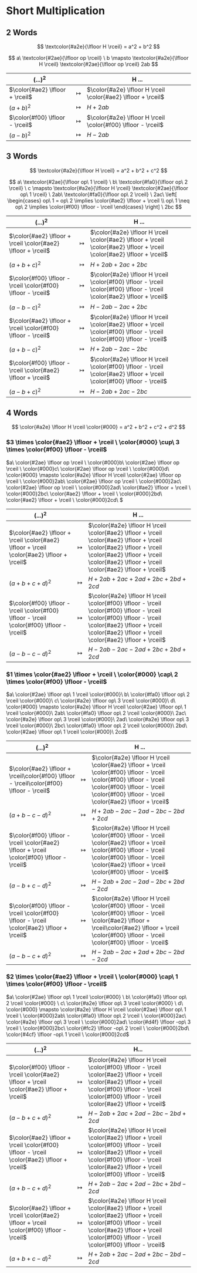 # Short Multiplication

## 2 Words

$$
\textcolor{#a2e}{\lfloor H \rceil}
= a^2 + b^2
$$

$$
a\ 
\textcolor{#2ae}{\lfloor op \rceil}
\ b
\mapsto
\textcolor{#a2e}{\lfloor H \rceil}
\textcolor{#2ae}{\lfloor op \rceil}
2ab
$$

| $(...)^2$ | | H ... |
|--|--|--|
| $\color{#ae2} \lfloor + \rceil$ | $\mapsto$ | $\color{#a2e} \lfloor H \rceil \color{#ae2} \lfloor + \rceil$ |
| $(a+b)^2$ | $\mapsto$ | $H + 2ab$ |
| $\color{#f00} \lfloor - \rceil$ | $\mapsto$ | $\color{#a2e} \lfloor H \rceil \color{#f00} \lfloor - \rceil$ |
| $(a-b)^2$ | $\mapsto$ | $H - 2ab$ |

## 3 Words

$$
\textcolor{#a2e}{\lfloor H \rceil}
= a^2 + b^2 + c^2
$$

$$
a\ 
\textcolor{#2ae}{\lfloor op\ 1 \rceil}
\ b\ 
\textcolor{#fa0}{\lfloor op\ 2 \rceil}
\ c
\mapsto
\textcolor{#a2e}{\lfloor H \rceil}
\textcolor{#2ae}{\lfloor op\ 1 \rceil}
\ 2ab\ 
\textcolor{#fa0}{\lfloor op\ 2 \rceil}
\ 2ac\ 
\left[
\begin{cases}
op\ 1 = op\ 2 \implies \color{#ae2} \lfloor + \rceil
\\
op\ 1 \neq op\ 2 \implies \color{#f00} \lfloor - \rceil
\end{cases}
\right]
\ 2bc
$$

| $(...)^2$ | | H ... |
|--|--|--|
| $\color{#ae2} \lfloor + \rceil \color{#ae2} \lfloor + \rceil$ | $\mapsto$ | $\color{#a2e} \lfloor H \rceil \color{#ae2} \lfloor + \rceil \color{#ae2} \lfloor + \rceil \color{#ae2} \lfloor + \rceil$ |
| $(a+b+c)^2$ | $\mapsto$ | $H + 2ab + 2ac + 2bc$ |
| $\color{#f00} \lfloor - \rceil \color{#f00} \lfloor - \rceil$ | $\mapsto$ | $\color{#a2e} \lfloor H \rceil \color{#f00} \lfloor - \rceil \color{#f00} \lfloor - \rceil \color{#ae2} \lfloor + \rceil$ |
| $(a-b-c)^2$ | $\mapsto$ | $H - 2ab - 2ac + 2bc$ |
| $\color{#ae2} \lfloor + \rceil \color{#f00} \lfloor - \rceil$ | $\mapsto$ | $\color{#a2e} \lfloor H \rceil \color{#ae2} \lfloor + \rceil \color{#f00} \lfloor - \rceil \color{#f00} \lfloor - \rceil$ |
| $(a+b-c)^2$ | $\mapsto$ | $H + 2ab - 2ac - 2bc$ |
| $\color{#f00} \lfloor - \rceil \color{#ae2} \lfloor + \rceil$ | $\mapsto$ | $\color{#a2e} \lfloor H \rceil \color{#f00} \lfloor - \rceil \color{#ae2} \lfloor + \rceil \color{#f00} \lfloor - \rceil$ |
| $(a-b+c)^2$ | $\mapsto$ | $H - 2ab + 2ac - 2bc$ |

## 4 Words

$$
\color{#a2e} \lfloor H \rceil
\color{#000} = a^2 + b^2 + c^2 + d^2
$$

### $3 \times \color{#ae2} \lfloor + \rceil \ \color{#000} \cup\ 3 \times \color{#f00} \lfloor - \rceil$

$a\ 
\color{#2ae} \lfloor op \rceil
\ \color{#000}b\ 
\color{#2ae} \lfloor op \rceil
\ \color{#000}c\ 
\color{#2ae} \lfloor op \rceil
\ \color{#000}d\ 
\color{#000} \mapsto
\color{#a2e} \lfloor H \rceil
\color{#2ae} \lfloor op \rceil
\ \color{#000}2ab\ 
\color{#2ae} \lfloor op \rceil
\ \color{#000}2ac\ 
\color{#2ae} \lfloor op \rceil
\ \color{#000}2ad\ 
\color{#ae2} \lfloor + \rceil
\ \color{#000}2bc\ 
\color{#ae2} \lfloor + \rceil
\ \color{#000}2bd\ 
\color{#ae2} \lfloor + \rceil
\ \color{#000}2cd\ $

| $(...)^2$ || H ... |
|-|-|-|
| $\color{#ae2} \lfloor + \rceil \color{#ae2} \lfloor + \rceil \color{#ae2} \lfloor + \rceil$ | $\mapsto$ | $\color{#a2e} \lfloor H \rceil \color{#ae2} \lfloor + \rceil \color{#ae2} \lfloor + \rceil \color{#ae2} \lfloor + \rceil \color{#ae2} \lfloor + \rceil \color{#ae2} \lfloor + \rceil \color{#ae2} \lfloor + \rceil$ |
| $(a+b+c+d)^2$ | $\mapsto$ | $H + 2ab + 2ac + 2ad + 2bc + 2bd + 2cd$ |
| $\color{#f00} \lfloor - \rceil \color{#f00} \lfloor - \rceil \color{#f00} \lfloor - \rceil$ | $\mapsto$ | $\color{#a2e} \lfloor H \rceil \color{#f00} \lfloor - \rceil \color{#f00} \lfloor - \rceil \color{#f00} \lfloor - \rceil \color{#ae2} \lfloor + \rceil \color{#ae2} \lfloor + \rceil \color{#ae2} \lfloor + \rceil$ |
| $(a-b-c-d)^2$ | $\mapsto$ | $H - 2ab - 2ac - 2ad + 2bc + 2bd + 2cd$ |

### $1 \times \color{#ae2} \lfloor + \rceil \ \color{#000} \cap\ 2 \times \color{#f00} \lfloor - \rceil$

$a\ 
\color{#2ae} \lfloor op\ 1 \rceil
\color{#000}\ b\ 
\color{#fa0} \lfloor op\ 2 \rceil
\color{#000}\ c\ 
\color{#a2e} \lfloor op\ 3 \rceil
\color{#000}\ d\ 
\color{#000} \mapsto
\color{#a2e} \lfloor H \rceil
\color{#2ae} \lfloor op\ 1 \rceil
\color{#000}\ 2ab\ 
\color{#fa0} \lfloor op\ 2 \rceil
\color{#000}\ 2ac\ 
\color{#a2e} \lfloor op\ 3 \rceil
\color{#000}\ 2ad\ 
\color{#a2e} \lfloor op\ 3 \rceil
\color{#000}\ 2bc\ 
\color{#fa0} \lfloor op\ 2 \rceil
\color{#000}\ 2bd\ 
\color{#2ae} \lfloor op\ 1 \rceil
\color{#000}\ 2cd$

| $(...)^2$ | | H ... |
|--|--|--|
| $\color{#ae2} \lfloor + \rceil\color{#f00} \lfloor - \rceil\color{#f00} \lfloor - \rceil$ | $\mapsto$ | $\color{#a2e} \lfloor H \rceil \color{#ae2} \lfloor + \rceil \color{#f00} \lfloor - \rceil \color{#f00} \lfloor - \rceil \color{#f00} \lfloor - \rceil \color{#f00} \lfloor - \rceil \color{#ae2} \lfloor + \rceil$ |
| $(a+b-c-d)^2$ | $\mapsto$ | $H+2ab-2ac-2ad-2bc-2bd+2cd$ |
| $\color{#f00} \lfloor - \rceil \color{#ae2} \lfloor + \rceil \color{#f00} \lfloor - \rceil$ | $\mapsto$ | $\color{#a2e} \lfloor H \rceil \color{#f00} \lfloor - \rceil \color{#ae2} \lfloor + \rceil \color{#f00} \lfloor - \rceil \color{#f00} \lfloor - \rceil \color{#ae2} \lfloor + \rceil \color{#f00} \lfloor - \rceil$ |
| $(a-b+c-d)^2$ | $\mapsto$ | $H-2ab+2ac-2ad-2bc+2bd-2cd$ |
| $\color{#f00} \lfloor - \rceil \color{#f00} \lfloor - \rceil \color{#ae2} \lfloor + \rceil$ | $\mapsto$ | $\color{#a2e} \lfloor H \rceil \color{#f00} \lfloor - \rceil \color{#f00} \lfloor - \rceil \color{#ae2} \lfloor + \rceil\color{#ae2} \lfloor + \rceil \color{#f00} \lfloor - \rceil \color{#f00} \lfloor - \rceil$ |
| $(a-b-c+d)^2$ | $\mapsto$ | $H-2ab-2ac+2ad+2bc-2bd-2cd$ |

### $2 \times \color{#ae2} \lfloor + \rceil \ \color{#000} \cap\ 1 \times \color{#f00} \lfloor - \rceil$

$a\ 
\color{#2ae} \lfloor op\ 1 \rceil
\color{#000} \ b\ 
\color{#fa0} \lfloor op\ 2 \rceil
\color{#000} \ c\ 
\color{#a2e} \lfloor op\ 3 \rceil
\color{#000} \ d\ 
\color{#000} \mapsto
\color{#a2e} \lfloor H \rceil 
\color{#2ae} \lfloor op\ 1 \rceil
\ \color{#000}2ab\ 
\color{#fa0} \lfloor op\ 2 \rceil
\ \color{#000}2ac\ 
\color{#a2e} \lfloor op\ 3 \rceil
\ \color{#000}2ad\ 
\color{#d4f} \lfloor -op\ 3 \rceil
\ \color{#000}2bc\ 
\color{#fc2} \lfloor -op\ 2 \rceil
\ \color{#000}2bd\ 
\color{#4cf} \lfloor -op\ 1 \rceil
\ \color{#000}2cd$

| $(...)^2$ | | H... |
|--|--|--|
| $\color{#f00} \lfloor - \rceil \color{#ae2} \lfloor + \rceil \color{#ae2} \lfloor + \rceil$ | $\mapsto$| $\color{#a2e} \lfloor H \rceil \color{#f00} \lfloor - \rceil \color{#ae2} \lfloor + \rceil \color{#ae2} \lfloor + \rceil \color{#f00} \lfloor - \rceil \color{#f00} \lfloor - \rceil \color{#ae2} \lfloor + \rceil$ |
| $(a-b+c+d)^2$ | $\mapsto$ | $H-2ab+2ac+2ad-2bc-2bd+2cd$ |
| $\color{#ae2} \lfloor + \rceil \color{#f00} \lfloor - \rceil \color{#ae2} \lfloor + \rceil$ | $\mapsto$ | $\color{#a2e} \lfloor H \rceil \color{#ae2} \lfloor + \rceil \color{#f00} \lfloor - \rceil \color{#ae2} \lfloor + \rceil \color{#f00} \lfloor - \rceil \color{#ae2} \lfloor + \rceil \color{#f00} \lfloor - \rceil$|
| $(a+b-c+d)^2$| $\mapsto$ | $H+2ab-2ac+2ad-2bc+2bd-2cd$ |
| $\color{#ae2} \lfloor + \rceil \color{#ae2} \lfloor + \rceil \color{#f00} \lfloor - \rceil$ | $\mapsto$ | $\color{#a2e} \lfloor H \rceil \color{#ae2} \lfloor + \rceil \color{#ae2} \lfloor + \rceil \color{#f00} \lfloor - \rceil \color{#ae2} \lfloor + \rceil \color{#f00} \lfloor - \rceil \color{#f00} \lfloor - \rceil$ |
| $(a+b+c-d)^2$ | $\mapsto$ | $H+2ab+2ac-2ad+2bc-2bd-2cd$ |
